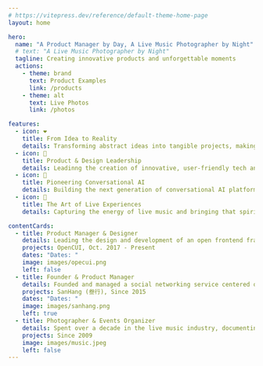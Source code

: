 ```yaml
---
# https://vitepress.dev/reference/default-theme-home-page
layout: home

hero:
  name: "A Product Manager by Day, A Live Music Photographer by Night"
  # text: "A Live Music Photographer by Night"
  tagline: Creating innovative products and unforgettable moments
  actions:
    - theme: brand
      text: Product Examples
      link: /products
    - theme: alt
      text: Live Photos
      link: /photos

features:
  - icon: ❤️
    title: From Idea to Reality
    details: Transforming abstract ideas into tangible projects, making things happen from the ground up.
  - icon: 🌟
    title: Product & Design Leadership
    details: Leadinng the creation of innovative, user-friendly tech and digital products.
  - icon: 🚀
    title: Pioneering Conversational AI
    details: Building the next generation of conversational AI platforms to solve complex problems.
  - icon: 📸
    title: The Art of Live Experiences
    details: Capturing the energy of live music and bringing that spirit to every product I create.

contentCards:
  - title: Product Manager & Designer
    details: Leading the design and development of an open frontend framework for conversational AI. We're building a new standard for business-friendly chatbot development.
    projects: OpenCUI, Oct. 2017 - Present
    dates: "Dates: "
    image: images/opecui.png
    left: false
  - title: Founder & Product Manager
    details: Founded and managed a social networking service centered on traditional Chinese vertical typography, developing new ways for people to connect through culture.
    projects: SanHang (叁行), Since 2015
    dates: "Dates: "
    image: images/sanhang.png
    left: true
  - title: Photographer & Events Organizer
    details: Spent over a decade in the live music industry, documenting performances as a photographer and promoting major concert tours across Beijing.
    projects: Since 2009
    image: images/music.jpeg
    left: false
---
```

